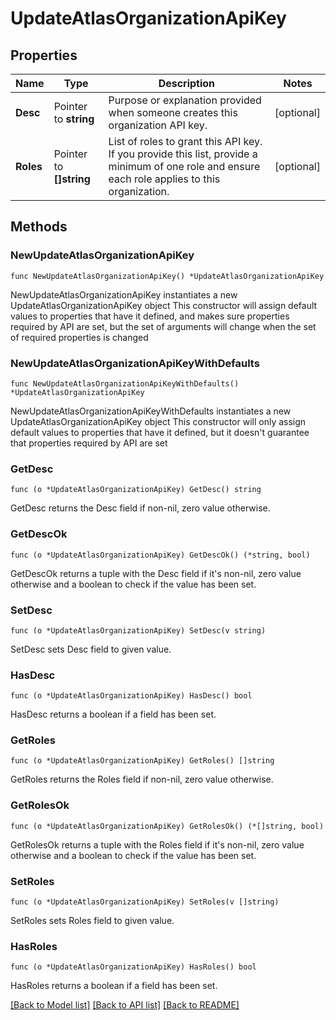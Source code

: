 # UpdateAtlasOrganizationApiKey

## Properties

Name | Type | Description | Notes
------------ | ------------- | ------------- | -------------
**Desc** | Pointer to **string** | Purpose or explanation provided when someone creates this organization API key. | [optional] 
**Roles** | Pointer to **[]string** | List of roles to grant this API key. If you provide this list, provide a minimum of one role and ensure each role applies to this organization. | [optional] 

## Methods

### NewUpdateAtlasOrganizationApiKey

`func NewUpdateAtlasOrganizationApiKey() *UpdateAtlasOrganizationApiKey`

NewUpdateAtlasOrganizationApiKey instantiates a new UpdateAtlasOrganizationApiKey object
This constructor will assign default values to properties that have it defined,
and makes sure properties required by API are set, but the set of arguments
will change when the set of required properties is changed

### NewUpdateAtlasOrganizationApiKeyWithDefaults

`func NewUpdateAtlasOrganizationApiKeyWithDefaults() *UpdateAtlasOrganizationApiKey`

NewUpdateAtlasOrganizationApiKeyWithDefaults instantiates a new UpdateAtlasOrganizationApiKey object
This constructor will only assign default values to properties that have it defined,
but it doesn't guarantee that properties required by API are set

### GetDesc

`func (o *UpdateAtlasOrganizationApiKey) GetDesc() string`

GetDesc returns the Desc field if non-nil, zero value otherwise.

### GetDescOk

`func (o *UpdateAtlasOrganizationApiKey) GetDescOk() (*string, bool)`

GetDescOk returns a tuple with the Desc field if it's non-nil, zero value otherwise
and a boolean to check if the value has been set.

### SetDesc

`func (o *UpdateAtlasOrganizationApiKey) SetDesc(v string)`

SetDesc sets Desc field to given value.

### HasDesc

`func (o *UpdateAtlasOrganizationApiKey) HasDesc() bool`

HasDesc returns a boolean if a field has been set.
### GetRoles

`func (o *UpdateAtlasOrganizationApiKey) GetRoles() []string`

GetRoles returns the Roles field if non-nil, zero value otherwise.

### GetRolesOk

`func (o *UpdateAtlasOrganizationApiKey) GetRolesOk() (*[]string, bool)`

GetRolesOk returns a tuple with the Roles field if it's non-nil, zero value otherwise
and a boolean to check if the value has been set.

### SetRoles

`func (o *UpdateAtlasOrganizationApiKey) SetRoles(v []string)`

SetRoles sets Roles field to given value.

### HasRoles

`func (o *UpdateAtlasOrganizationApiKey) HasRoles() bool`

HasRoles returns a boolean if a field has been set.

[[Back to Model list]](../README.md#documentation-for-models) [[Back to API list]](../README.md#documentation-for-api-endpoints) [[Back to README]](../README.md)


